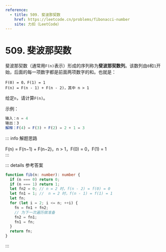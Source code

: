 ```yaml
---
reference:
  - title: 509. 斐波那契数
    href: https://leetcode.cn/problems/fibonacci-number
    site: 力扣（LeetCode）
---
```


# 509. 斐波那契数

斐波那契数（通常用`F(n)`表示）形成的序列称为**斐波那契数列**。该数列由`0`和`1`开始，后面的每一项数字都是前面两项数字的和。也就是：

```
F(0) = 0，F(1) = 1
F(n) = F(n - 1) + F(n - 2)，其中 n > 1
```

给定`n`，请计算`F(n)`。

示例：

```js
输入：n = 4
输出：3
解释：F(4) = F(3) + F(2) = 2 + 1 = 3
```

::: info 解题思路

<div class="formula">
F(n) = F(n−1) + F(n−2)，n > 1，F(0) = 0，F(1) = 1
</div>
:::

::: details 参考答案

```ts
function fib(n: number): number {
  if (n === 0) return 0;
  if (n === 1) return 1;
  let fn2 = 0; // n = 2 时，f(n - 2) = f(0) = 0
  let fn1 = 1; //  n = 2 时，f(n - 1) = f(1) = 1
  let fn;
  for (let i = 2; i <= n; ++i) {
    fn = fn1 + fn2;
    // 为下一次遍历做准备
    fn2 = fn1;
    fn1 = fn;
  }
  return fn;
}
```

:::
